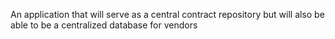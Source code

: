 An application that will serve as a central contract repository but will also be able to be a centralized database for vendors
